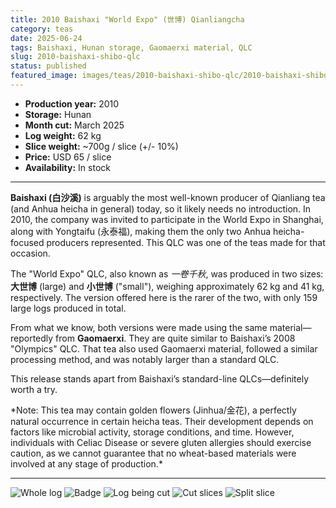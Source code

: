 ```yaml
---
title: 2010 Baishaxi "World Expo" (世博) Qianliangcha
category: teas
date: 2025-06-24
tags: Baishaxi, Hunan storage, Gaomaerxi material, QLC
slug: 2010-baishaxi-shibo-qlc
status: published
featured_image: images/teas/2010-baishaxi-shibo-qlc/2010-baishaxi-shibo-qlc-whole-log.jpg
---
```


- **Production year:** 2010
- **Storage:** Hunan
- **Month cut:** March 2025
- **Log weight:** 62 kg 
- **Slice weight:** ~700g / slice (+/- 10%) 
- **Price:** USD 65 / slice  
- **Availability:** In stock


---

**Baishaxi (白沙溪)** is arguably the most well-known producer of Qianliang tea (and Anhua heicha in general) today, so it likely needs no introduction. In 2010, the company was invited to participate in the World Expo in Shanghai, along with Yongtaifu (永泰福), making them the only two Anhua heicha-focused producers represented. This QLC was one of the teas made for that occasion.

The "World Expo" QLC, also known as *一卷千秋*, was produced in two sizes: **大世博** (large) and **小世博** ("small"), weighing approximately 62 kg and 41 kg, respectively. The version offered here is the rarer of the two, with only 159 large logs produced in total.

From what we know, both versions were made using the same material—reportedly from **Gaomaerxi**. They are quite similar to Baishaxi’s 2008 "Olympics" QLC. That tea also used Gaomaerxi material, followed a similar processing method, and was notably larger than a standard QLC.

This release stands apart from Baishaxi’s standard-line QLCs—definitely worth a try.

<p class="small-paragraph">
*Note: This tea may contain golden flowers (Jinhua/金花), a perfectly natural occurrence in certain heicha teas. Their development depends on factors like microbial activity, storage conditions, and time. However, individuals with Celiac Disease or severe gluten allergies should exercise caution, as we cannot guarantee that no wheat-based materials were involved at any stage of production.*
</p>

---


![Whole log](/images/teas/2010-baishaxi-shibo-qlc/2010-baishaxi-shibo-qlc-whole-log.jpg)
![Badge](/images/teas/2010-baishaxi-shibo-qlc/2010-baishaxi-shibo-qlc-badge.jpg)
![Log being cut](/images/teas/2010-baishaxi-shibo-qlc/2010-baishaxi-shibo-qlc-cut.jpg)
![Cut slices](/images/teas/2010-baishaxi-shibo-qlc/2010-baishaxi-shibo-qlc-slices.jpg)
![Split slice](/images/teas/2010-baishaxi-shibo-qlc/2010-baishaxi-shibo-qlc-split-slice.jpg)
